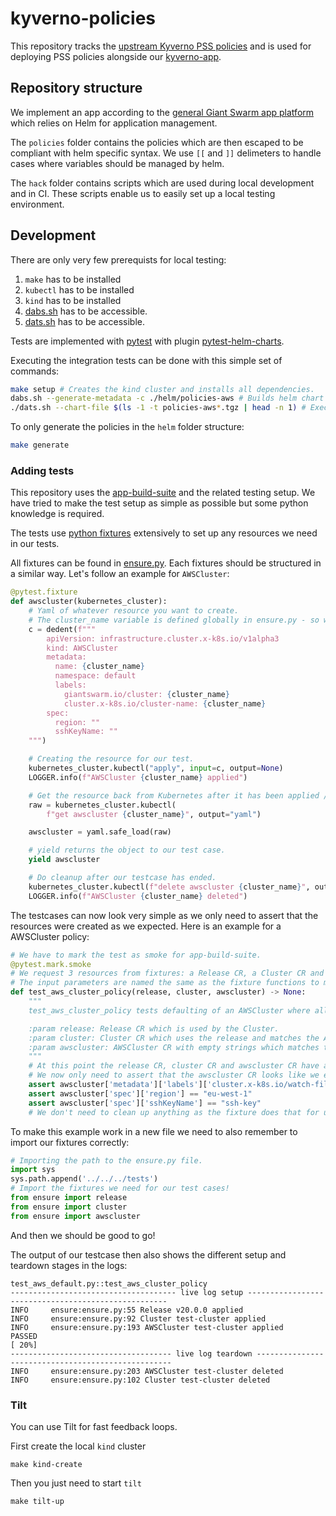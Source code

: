 # kyverno-policies

This repository tracks the [upstream Kyverno PSS policies](https://github.com/kyverno/kyverno/tree/main/charts/kyverno-policies) and is used for deploying PSS policies alongside our [kyverno-app](https://github.com/giantswarm/kyverno-app).

## Repository structure

We implement an app according to the [general Giant Swarm app platform](https://docs.giantswarm.io/app-platform/) which relies on Helm for application management.

The `policies` folder contains the policies which are then escaped to be compliant with helm specific syntax.
We use `[[` and  `]]` delimeters to handle cases where variables should be managed by helm.

The `hack` folder contains scripts which are used during local development and in CI.
These scripts enable us to easily set up a local testing environment.

## Development

There are only very few prerequists for local testing:
1. `make` has to be installed
2. `kubectl` has to be installed
3. `kind` has to be installed
4. [dabs.sh](https://raw.githubusercontent.com/giantswarm/app-build-suite/v1.0.4/dabs.sh) has to be accessible.
5. [dats.sh](https://raw.githubusercontent.com/giantswarm/app-test-suite/v0.1.4/dats.sh) has to be accessible.

Tests are implemented with [pytest](https://docs.pytest.org) with plugin [pytest-helm-charts](https://github.com/giantswarm/pytest-helm-charts).

Executing the integration tests can be done with this simple set of commands:
```bash
make setup # Creates the kind cluster and installs all dependencies.
dabs.sh --generate-metadata -c ./helm/policies-aws # Builds helm chart archive to be tested.
./dats.sh --chart-file $(ls -1 -t policies-aws*.tgz | head -n 1) # Executes the tests related to the AWS policies against the kind cluster.
```

To only generate the policies in the `helm` folder structure:
```bash
make generate
```

### Adding tests

This repository uses the [app-build-suite](https://github.com/giantswarm/app-build-suite/) and the related testing setup.
We have tried to make the test setup as simple as possible but some python knowledge is required.

The tests use [python fixtures](https://docs.pytest.org/en/6.2.x/fixture.html) extensively to set up any resources we need in our tests.

All fixtures can be found in [ensure.py](https://github.com/giantswarm/kyverno-policies/blob/main/helm/tests/ensure.py).
Each fixtures should be structured in a similar way. Let's follow an example for `AWSCluster`:
```python
@pytest.fixture
def awscluster(kubernetes_cluster):
    # Yaml of whatever resource you want to create.
    # The cluster_name variable is defined globally in ensure.py - so we always reuse the same names.
    c = dedent(f"""
        apiVersion: infrastructure.cluster.x-k8s.io/v1alpha3
        kind: AWSCluster
        metadata:
          name: {cluster_name}
          namespace: default
          labels:
            giantswarm.io/cluster: {cluster_name}
            cluster.x-k8s.io/cluster-name: {cluster_name}
        spec:
          region: ""
          sshKeyName: ""
    """)

    # Creating the resource for our test.
    kubernetes_cluster.kubectl("apply", input=c, output=None)
    LOGGER.info(f"AWSCluster {cluster_name} applied")

    # Get the resource back from Kubernetes after it has been applied / defaulted.
    raw = kubernetes_cluster.kubectl(
        f"get awscluster {cluster_name}", output="yaml")

    awscluster = yaml.safe_load(raw)

    # yield returns the object to our test case.
    yield awscluster

    # Do cleanup after our testcase has ended.
    kubernetes_cluster.kubectl(f"delete awscluster {cluster_name}", output=None)
    LOGGER.info(f"AWSCluster {cluster_name} deleted")
```

The testcases can now look very simple as we only need to assert that the resources were created as we expected.
Here is an example for a AWSCluster policy:
```python
# We have to mark the test as smoke for app-build-suite.
@pytest.mark.smoke
# We request 3 resources from fixtures: a Release CR, a Cluster CR and an AWSCluster CR.
# The input parameters are named the same as the fixture functions to make it work.
def test_aws_cluster_policy(release, cluster, awscluster) -> None:
    """
    test_aws_cluster_policy tests defaulting of an AWSCluster where all required values are empty strings.

    :param release: Release CR which is used by the Cluster.
    :param cluster: Cluster CR which uses the release and matches the AWSCluster.
    :param awscluster: AWSCluster CR with empty strings which matches the Cluster CR.
    """
    # At this point the release CR, cluster CR and awscluster CR have all been created in our KIND setup.
    # We now only need to assert that the awscluster CR looks like we expect it to!
    assert awscluster['metadata']['labels']['cluster.x-k8s.io/watch-filter'] == ensure.watch_label
    assert awscluster['spec']['region'] == "eu-west-1"
    assert awscluster['spec']['sshKeyName'] == "ssh-key"
    # We don't need to clean up anything as the fixture does that for us already!
```
To make this example work in a new file we need to also remember to import our fixtures correctly:
```python
# Importing the path to the ensure.py file.
import sys
sys.path.append('../../../tests')
# Import the fixtures we need for our test cases!
from ensure import release
from ensure import cluster
from ensure import awscluster
```
And then we should be good to go!

The output of our testcase then also shows the different setup and teardown stages in the logs:
```
test_aws_default.py::test_aws_cluster_policy
------------------------------------- live log setup ----------------------------------------------------
INFO     ensure:ensure.py:55 Release v20.0.0 applied
INFO     ensure:ensure.py:92 Cluster test-cluster applied
INFO     ensure:ensure.py:193 AWSCluster test-cluster applied
PASSED                                                                                              [ 20%]
------------------------------------ live log teardown ---------------------------------------------------
INFO     ensure:ensure.py:203 AWSCluster test-cluster deleted
INFO     ensure:ensure.py:102 Cluster test-cluster deleted
```

### Tilt
You can use Tilt for fast feedback loops.

First create the local `kind` cluster
```shell
make kind-create
```

Then you just need to start `tilt`
```shell
make tilt-up
```
